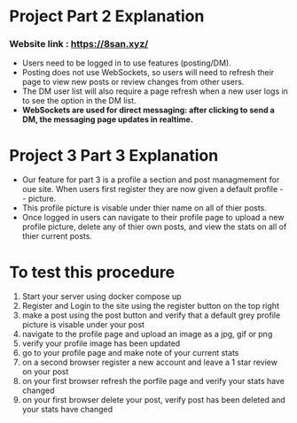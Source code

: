 # Project Part 2 Explanation
### Website link : https://8san.xyz/ 
- Users need to be logged in to use features (posting/DM).
- Posting does not use WebSockets, so users will need to refresh their page to view new posts or review changes from other users.
- The DM user list will also require a page refresh when a new user logs in to see the option in the DM list.
- **WebSockets are used for direct messaging: after clicking to send a DM, the messaging page updates in realtime.**
  

  
# Project 3 Part 3 Explanation
- Our feature for part 3 is a profile a section and post managmement for oue site. When users first register they are now given a default profile - - picture.
- This profile picture is visable under thier name on all of thier posts.
- Once logged in users can navigate to their profile page to upload a new profile picture, delete any of thier own posts, and view the stats on all of thier current posts.


# To test this procedure
1. Start your server using docker compose up
2. Register and Login to the site using the register button on the top right
3. make a post using the post button and verify that a default grey profile picture is visable under your post
4. navigate to the profile page and upload an image as a jpg, gif or png
5. verify your profile image has been updated
6. go to your profile page and make note of your current stats
7. on a second browser register a new account and leave a 1 star review on your post
8. on your first browser refresh the porfile page and verify your stats have changed
9. on your first browser delete your post, verify post has been deleted and your stats have changed